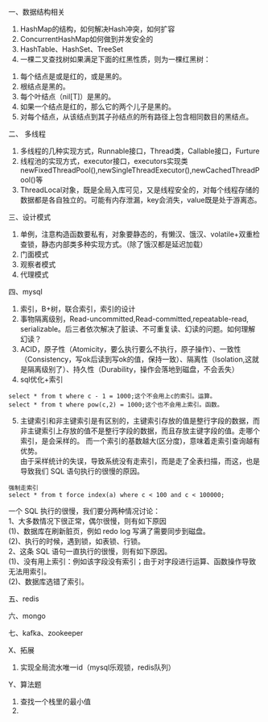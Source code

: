 一、数据结构相关
1. HashMap的结构，如何解决Hash冲突，如何扩容
2. ConcurrentHashMap如何做到并发安全的
3. HashTable、HashSet、TreeSet
4. 一棵二叉查找树如果满足下面的红黑性质，则为一棵红黑树：
1) 每个结点是或是红的，或是黑的。
2) 根结点是黑的。
3) 每个叶结点（nil[T]）是黑的。
4) 如果一个结点是红的，那么它的两个儿子是黑的。
5) 对每个结点，从该结点到其子孙结点的所有路径上包含相同数目的黑结点。


二、 多线程
1. 多线程的几种实现方式，Runnable接口，Thread类，Callable接口，Furture
2. 线程池的实现方式，executor接口，executors实现类  
newFixedThreadPool(),newSingleThreadExecutor(),newCachedThreadPool()等
3. ThreadLocal对象，既是全局入库可见，又是线程安全的，对每个线程存储的数据都是各自独立的。可能有内存泄漏，key会消失，value既是处于游离态。


三、设计模式
1. 单例，注意构造函数要私有，对象要静态的，有懒汉、饿汉、volatile+双重检查锁，静态内部类多种实现方式。（除了饿汉都是延迟加载）
2. 门面模式
3. 观察者模式
4. 代理模式

四、mysql
1. 索引，B+树，联合索引，索引的设计
2. 事物隔离级别，Read-uncommitted,Read-committed,repeatable-read,
serializable。后三者依次解决了脏读、不可重复读、幻读的问题。如何理解幻读？
3. ACID，原子性（Atomicity，要么执行要么不执行，原子操作）、一致性（Consistency，写ok后读到写ok的值，保持一致）、隔离性（Isolation,这就是隔离级别了）、持久性（Durability，操作会落地到磁盘，不会丢失）
4. sql优化+索引
```
select * from t where c - 1 = 1000;这个不会用上c的索引。运算。
select * from t where pow(c,2) = 1000;这个也不会用上索引。函数。
```
5. 主键索引和非主键索引是有区别的，主键索引存放的值是整行字段的数据，而非主键索引上存放的值不是整行字段的数据，而且存放主键字段的值。走哪个索引，是会采样的。
而一个索引的基数越大(区分度)，意味着走索引查询越有优势。  
由于采样统计的失误，导致系统没有走索引，而是走了全表扫描，而这，也是导致我们 SQL 语句执行的很慢的原因。
```
强制走索引
select * from t force index(a) where c < 100 and c < 100000;
```
一个 SQL 执行的很慢，我们要分两种情况讨论：  
1、大多数情况下很正常，偶尔很慢，则有如下原因  
(1)、数据库在刷新脏页，例如 redo log 写满了需要同步到磁盘。  
(2)、执行的时候，遇到锁，如表锁、行锁。  
2、这条 SQL 语句一直执行的很慢，则有如下原因。  
(1)、没有用上索引：例如该字段没有索引；由于对字段进行运算、函数操作导致无法用索引。  
(2)、数据库选错了索引。  


五、redis

六、mongo

七、kafka、zookeeper





X、拓展
1. 实现全局流水唯一id（mysql乐观锁，redis队列）

Y、算法题
1. 查找一个栈里的最小值
2.
